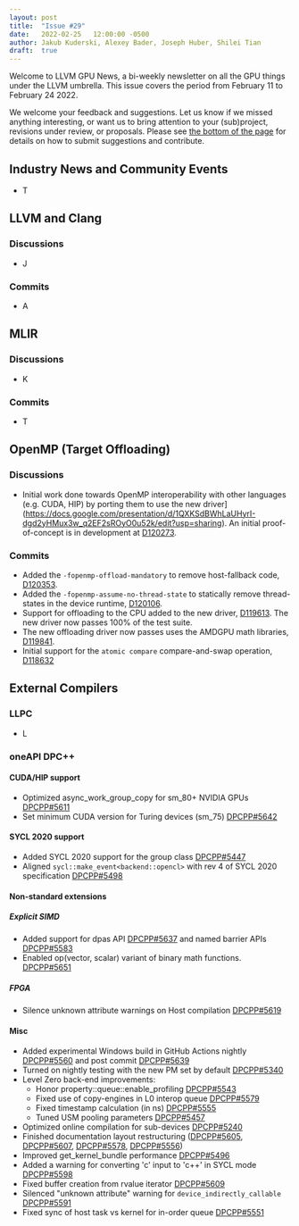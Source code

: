 ```yaml
---
layout: post
title:  "Issue #29"
date:   2022-02-25   12:00:00 -0500
author: Jakub Kuderski, Alexey Bader, Joseph Huber, Shilei Tian
draft:  true
---
```


Welcome to LLVM GPU News, a bi-weekly newsletter on all the GPU things under the LLVM umbrella.
This issue covers the period from February 11 to February 24 2022.

We welcome your feedback and suggestions. Let us know if we missed anything interesting, or want us to bring attention to your (sub)project, revisions under review, or proposals. Please see [the bottom of the page](https://llvm-gpu-news.github.io/about/) for details on how to submit suggestions and contribute.


## Industry News and Community Events

*  T


##  LLVM and Clang

### Discussions

*  J

### Commits

*  A


## MLIR

### Discussions

*  K

### Commits

*  T


## OpenMP (Target Offloading)

### Discussions

*  Initial work done towards OpenMP interoperability with other languages (e.g. CUDA, HIP) by porting them to use the new driver](https://docs.google.com/presentation/d/1QXKSdBWhLaUHyrI-dgd2yHMux3w_q2EF2sROyO0u52k/edit?usp=sharing). An initial proof-of-concept is in development at [D120273](https://reviews.llvm.org/D120273).

### Commits

*  Added the `-fopenmp-offload-mandatory` to remove host-fallback code, [D120353](https://reviews.llvm.org/D120353).
*  Added the `-fopenmp-assume-no-thread-state` to statically remove thread-states in the device runtime, [D120106](https://reviews.llvm.org/D120106).
*  Support for offloading to the CPU added to the new driver, [D119613](https://reviews.llvm.org/D119613). The new driver now passes 100% of the test suite.
*  The new offloading driver now passes uses the AMDGPU math libraries, [D119841](https://reviews.llvm.org/D119841).
*  Initial support for the `atomic compare` compare-and-swap operation, [D118632](https://reviews.llvm.org/D118632)

## External Compilers

### LLPC

*  L

### oneAPI DPC++

#### CUDA/HIP support

* Optimized async_work_group_copy for sm_80+ NVIDIA GPUs [DPCPP#5611](https://github.com/intel/llvm/pull/5611)
* Set minimum CUDA version for Turing devices (sm_75) [DPCPP#5642](https://github.com/intel/llvm/pull/5642)

#### SYCL 2020 support

* Added SYCL 2020 support for the group class [DPCPP#5447](https://github.com/intel/llvm/pull/5447)
* Aligned `sycl::make_event<backend::opencl>` with rev 4 of SYCL 2020 specification [DPCPP#5498](https://github.com/intel/llvm/pull/5498)

#### Non-standard extensions

##### Explicit SIMD

* Added support for dpas API [DPCPP#5637](https://github.com/intel/llvm/pull/5637) and named barrier APIs [DPCPP#5583](https://github.com/intel/llvm/pull/5583)
* Enabled op(vector, scalar) variant of binary math functions. [DPCPP#5651](https://github.com/intel/llvm/pull/5651)

##### FPGA

* Silence unknown attribute warnings on Host compilation [DPCPP#5619](https://github.com/intel/llvm/pull/5619)

#### Misc

* Added experimental Windows build in GitHub Actions nightly [DPCPP#5560](https://github.com/intel/llvm/pull/5560) and post commit [DPCPP#5639](https://github.com/intel/llvm/pull/5639)
* Turned on nightly testing with the new PM set by default [DPCPP#5340](https://github.com/intel/llvm/pull/5340)
* Level Zero back-end improvements:
  * Honor property::queue::enable_profiling [DPCPP#5543](https://github.com/intel/llvm/pull/5543)
  * Fixed use of copy-engines in L0 interop queue [DPCPP#5579](https://github.com/intel/llvm/pull/5579)
  * Fixed timestamp calculation (in ns) [DPCPP#5555](https://github.com/intel/llvm/pull/5555)
  * Tuned USM pooling parameters [DPCPP#5457](https://github.com/intel/llvm/pull/5457)
* Optimized online compilation for sub-devices [DPCPP#5240](https://github.com/intel/llvm/pull/5240)
* Finished documentation layout restructuring ([DPCPP#5605](https://github.com/intel/llvm/pull/5605), [DPCPP#5607](https://github.com/intel/llvm/pull/5607), [DPCPP#5578](https://github.com/intel/llvm/pull/5578), [DPCPP#5556](https://github.com/intel/llvm/pull/5556))
* Improved get_kernel_bundle performance [DPCPP#5496](https://github.com/intel/llvm/pull/5496)
* Added a warning for converting 'c' input to 'c++' in SYCL mode [DPCPP#5598](https://github.com/intel/llvm/pull/5598)
* Fixed buffer creation from rvalue iterator [DPCPP#5609](https://github.com/intel/llvm/pull/5609)
* Silenced "unknown attribute" warning for `device_indirectly_callable` [DPCPP#5591](https://github.com/intel/llvm/pull/5591)
* Fixed sync of host task vs kernel for in-order queue [DPCPP#5551](https://github.com/intel/llvm/pull/5551)
